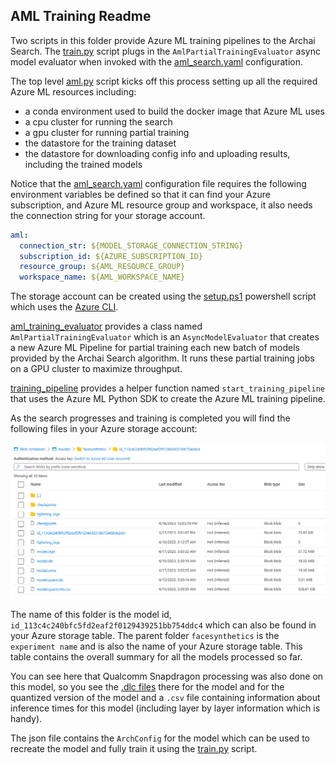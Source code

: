 ## AML Training Readme

Two scripts in this folder provide Azure ML training pipelines to the Archai Search.
The [train.py](../../train.py) script plugs in the `AmlPartialTrainingEvaluator`
async model evaluator when invoked with the [aml_search.yaml](../../confs/aml_search.yaml) configuration.

The top level [aml.py](../../aml.py) script kicks off this process setting up all the
required Azure ML resources including:
- a conda environment used to build the docker image that Azure ML uses
- a cpu cluster for running the search
- a gpu cluster for running partial training
- the datastore for the training dataset
- the datastore for downloading config info and uploading results, including the trained models

Notice that the [aml_search.yaml](../../confs/aml_search.yaml) configuration
file requires the following environment variables be defined so that it can find your Azure subscription,
and Azure ML resource group and workspace, it also needs the connection string for your storage account.

```yaml
aml:
  connection_str: ${MODEL_STORAGE_CONNECTION_STRING}
  subscription_id: ${AZURE_SUBSCRIPTION_ID}
  resource_group: ${AML_RESOURCE_GROUP}
  workspace_name: ${AML_WORKSPACE_NAME}
```

The storage account can be created using the [setup.ps1](../docker/quantizer/setup.ps1) powershell script
which uses the [Azure CLI](https://learn.microsoft.com/en-us/cli/azure/install-azure-cli).

[aml_training_evaluator](aml_training_evaluator.py) provides a class named
`AmlPartialTrainingEvaluator` which is an `AsyncModelEvaluator` that creates a new Azure ML Pipeline
for partial training each new batch of models provided by the Archai Search algorithm.  It runs these partial
training jobs on a GPU cluster to maximize throughput.

[training_pipeline](training_pipeline.py) provides a helper function named `start_training_pipeline`
that uses the Azure ML Python SDK to create the Azure ML training pipeline.

As the search progresses and training is completed you will find the following files in your
Azure storage account:

![store](../images/store.png)

The name of this folder is the model id, `id_113c4c240bfc5fd2eaf2f0129439251bb754ddc4` which can also
be found in your Azure storage table.  The parent folder `facesynthetics` is the `experiment name` and is also
the name of your Azure storage table. This table contains the overall summary for all the models processed so far.

You can see here that Qualcomm Snapdragon processing was also done on this model, so you see the [.dlc
files](https://developer.qualcomm.com/sites/default/files/docs/snpe/overview.html) there for the model and for the
quantized version of the model and a `.csv` file containing information about inference times for this model (including
layer by layer information which is handy).

The json file contains the `ArchConfig` for the model which can be used to recreate the model
and fully train it using the [train.py](../../train.py) script.